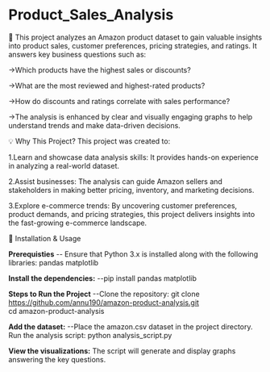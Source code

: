 # Product_Sales_Analysis

📖 This project analyzes an Amazon product dataset to gain valuable insights into product sales, customer preferences, pricing strategies, and ratings. It answers key business questions such as:

->Which products have the highest sales or discounts?

->What are the most reviewed and highest-rated products?

->How do discounts and ratings correlate with sales performance?

->The analysis is enhanced by clear and visually engaging graphs to help understand trends and make data-driven decisions.

💡 Why This Project?
This project was created to:

1.Learn and showcase data analysis skills: It provides hands-on experience in analyzing a real-world dataset.

2.Assist businesses: The analysis can guide Amazon sellers and stakeholders in making better pricing, inventory, and marketing decisions.

3.Explore e-commerce trends: By uncovering customer preferences, product demands, and pricing strategies, this project delivers insights into the fast-growing e-commerce landscape.

🚀 Installation & Usage

**Prerequisties**
-- Ensure that Python 3.x is installed along with the following libraries:
pandas
matplotlib

**Install the dependencies:**
--pip install pandas matplotlib  

**Steps to Run the Project**
--Clone the repository:
git clone https://github.com/annu190/amazon-product-analysis.git  
cd amazon-product-analysis  

**Add the dataset:**
--Place the amazon.csv dataset in the project directory.
Run the analysis script:
python analysis_script.py  

**View the visualizations:**
The script will generate and display graphs answering the key questions.
